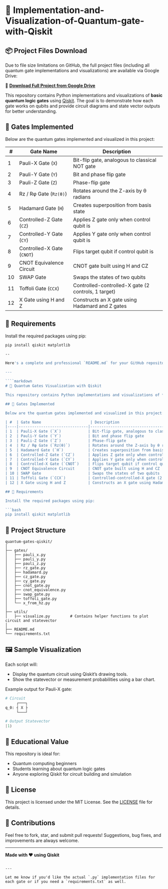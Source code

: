# 🧠 Implementation-and-Visualization-of-Quantum-gate-with-Qiskit

 ## 📦 Project Files Download

Due to file size limitations on GitHub, the full project files (including all quantum gate implementations and visualizations) are available via Google Drive:

🔗 **[Download Full Project from Google Drive](https://drive.google.com/drive/folders/1skja1tQ97iIQlRf1HaE8QwiS5-19UL5y?usp=sharing)**


This repository contains Python implementations and visualizations of **basic quantum logic gates** using [Qiskit](https://qiskit.org/). The goal is to demonstrate how each gate works on qubits and provide circuit diagrams and state vector outputs for better understanding.

## 🧪 Gates Implemented

Below are the quantum gates implemented and visualized in this project:

| #  | Gate Name                      | Description                                                |
|----|-------------------------------|------------------------------------------------------------|
| 1  | Pauli-X Gate (`X`)            | Bit-flip gate, analogous to classical NOT gate             |
| 2  | Pauli-Y Gate (`Y`)            | Bit and phase flip gate                                    |
| 3  | Pauli-Z Gate (`Z`)            | Phase-flip gate                                            |
| 4  | Rz / Rφ Gate (`Rz(θ)`)        | Rotates around the Z-axis by θ radians                    |
| 5  | Hadamard Gate (`H`)           | Creates superposition from basis state                    |
| 6  | Controlled-Z Gate (`CZ`)      | Applies Z gate only when control qubit is |1⟩              |
| 7  | Controlled-Y Gate (`CY`)      | Applies Y gate only when control qubit is |1⟩              |
| 8  | Controlled-X Gate (`CNOT`)    | Flips target qubit if control qubit is |1⟩                |
| 9  | CNOT Equivalence Circuit      | CNOT gate built using H and CZ                             |
| 10 | SWAP Gate                     | Swaps the states of two qubits                             |
| 11 | Toffoli Gate (`CCX`)          | Controlled-controlled-X gate (2 controls, 1 target)        |
| 12 | X Gate using H and Z          | Constructs an X gate using Hadamard and Z gates           |

## 🧰 Requirements

Install the required packages using pip:

```bash
pip install qiskit matplotlib

--

Here's a complete and professional `README.md` for your GitHub repository, documenting the implementation and visualization of basic quantum gates using Qiskit:

---

````markdown
# 🧠 Quantum Gates Visualization with Qiskit

This repository contains Python implementations and visualizations of **basic quantum logic gates** using [Qiskit](https://qiskit.org/). The goal is to demonstrate how each gate works on qubits and provide circuit diagrams and state vector outputs for better understanding.

## 🧪 Gates Implemented

Below are the quantum gates implemented and visualized in this project:

| #  | Gate Name                      | Description                                                |
|----|-------------------------------|------------------------------------------------------------|
| 1  | Pauli-X Gate (`X`)            | Bit-flip gate, analogous to classical NOT gate             |
| 2  | Pauli-Y Gate (`Y`)            | Bit and phase flip gate                                    |
| 3  | Pauli-Z Gate (`Z`)            | Phase-flip gate                                            |
| 4  | Rz / Rφ Gate (`Rz(θ)`)        | Rotates around the Z-axis by θ radians                    |
| 5  | Hadamard Gate (`H`)           | Creates superposition from basis state                    |
| 6  | Controlled-Z Gate (`CZ`)      | Applies Z gate only when control qubit is |1⟩              |
| 7  | Controlled-Y Gate (`CY`)      | Applies Y gate only when control qubit is |1⟩              |
| 8  | Controlled-X Gate (`CNOT`)    | Flips target qubit if control qubit is |1⟩                |
| 9  | CNOT Equivalence Circuit      | CNOT gate built using H and CZ                             |
| 10 | SWAP Gate                     | Swaps the states of two qubits                             |
| 11 | Toffoli Gate (`CCX`)          | Controlled-controlled-X gate (2 controls, 1 target)        |
| 12 | X Gate using H and Z          | Constructs an X gate using Hadamard and Z gates           |

## 🧰 Requirements

Install the required packages using pip:

```bash
pip install qiskit matplotlib
````

## 📂 Project Structure

```
quantum-gates-qiskit/
│
├── gates/
│   ├── pauli_x.py
│   ├── pauli_y.py
│   ├── pauli_z.py
│   ├── rz_gate.py
│   ├── hadamard.py
│   ├── cz_gate.py
│   ├── cy_gate.py
│   ├── cnot_gate.py
│   ├── cnot_equivalence.py
│   ├── swap_gate.py
│   ├── toffoli_gate.py
│   └── x_from_hz.py
│
├── utils/
│   ├── visualize.py         # Contains helper functions to plot circuit and statevector
│
├── README.md
└── requirements.txt
```

## 🖼️ Sample Visualization

Each script will:

* Display the quantum circuit using Qiskit’s drawing tools.
* Show the statevector or measurement probabilities using a bar chart.

Example output for Pauli-X gate:

```python
# Circuit
     ┌───┐
q_0: ┤ X ├
     └───┘

# Output Statevector
|1⟩
```



## 🧠 Educational Value

This repository is ideal for:

* Quantum computing beginners
* Students learning about quantum logic gates
* Anyone exploring Qiskit for circuit building and simulation

## 📜 License

This project is licensed under the MIT License. See the [LICENSE](LICENSE) file for details.

## 🤝 Contributions

Feel free to fork, star, and submit pull requests! Suggestions, bug fixes, and improvements are always welcome.

---

**Made with ❤️ using Qiskit**

```

---

Let me know if you'd like the actual `.py` implementation files for each gate or if you need a `requirements.txt` as well.
```


